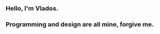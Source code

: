 ### Hello, I'm Vlados.
<h3>Programming and design are all mine, forgive me.</h3>
<!-- ![Vlados GitHub stats](https://github-readme-stats.vercel.app/api?username=Vladosdeadly&show_icons=true&theme=radical&hide=contribs,prs) -->


<!-- ![Vlados GitHub stats](https://github-readme-stats.vercel.app/api?username=Vladosdeadly&show_icons=true&theme=radical&count_private=true)  -->⠀⠀⠀⠀
⠀⠀⠀⠀⠀⠀⠀⠀⠀⠀⠀⠀⠀
<!--
**Vladosdeadly/Vladosdeadly** is a ✨ _special_ ✨ repository because its `README.md` (this file) appears on your GitHub profile.

Here are some ideas to get you started:

- 🔭 I’m currently working on ...
- 🌱 I’m currently learning ...
- 👯 I’m looking to collaborate on ...
- 🤔 I’m looking for help with ...
- 💬 Ask me about ...
- 📫 How to reach me: ...
- 😄 Pronouns: ...
- ⚡ Fun fact: ...
-->
